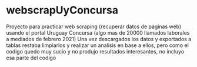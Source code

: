 # webscrapUyConcursa
Proyecto para practicar web scraping (recuperar datos de paginas web) usando el portal Uruguay Concursa (algo mas de 20000 llamados laborales a mediados de febrero 2021)
Una vez descargados los datos y exportados a tablas restaba limpiarlos y realizar un analisis en base a ellos, pero como el codigo quedo muy sucio
y no produjo resultados interesantes, no incluyo esa parte del codigo
